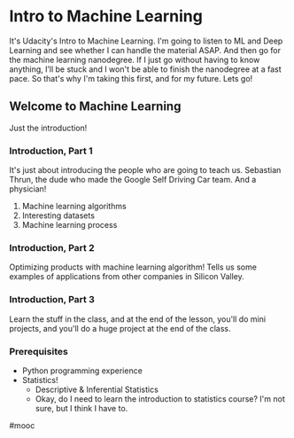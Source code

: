 # Intro to Machine Learning
It's Udacity's Intro to Machine Learning. I'm going to listen to ML and Deep Learning and see whether I can handle the material ASAP. And then go for the machine learning nanodegree. If I just go without having to know anything, I’ll be stuck and I won't be able to finish the nanodegree at a fast pace. So that's why I'm taking this first, and for my future. Lets go!

## Welcome to Machine Learning
Just the introduction!

### Introduction, Part 1
It's just about introducing the people who are going to teach us. Sebastian Thrun, the dude who made the Google Self Driving Car team. And a physician! 
1. Machine learning algorithms
2. Interesting datasets
3. Machine learning process

### Introduction, Part 2
Optimizing products with machine learning algorithm! Tells us some examples of applications from other companies in Silicon Valley. 

### Introduction, Part 3
Learn the stuff in the class, and at the end of the lesson, you'll do mini projects, and you'll do a huge project at the end of the class.

### Prerequisites
* Python programming experience
* Statistics!
	* Descriptive & Inferential Statistics
	* Okay, do I need to learn the introduction to statistics course? I'm not sure, but I think I have to. 

#mooc